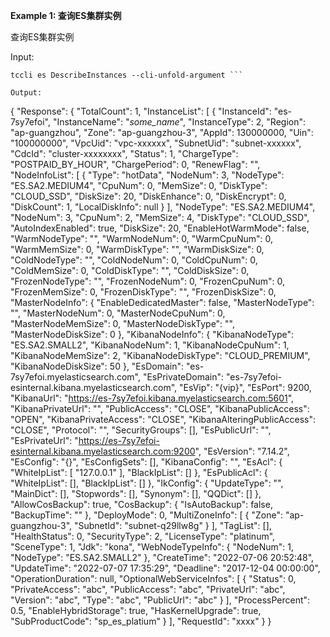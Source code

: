 **Example 1: 查询ES集群实例**

查询ES集群实例

Input: 

```
tccli es DescribeInstances --cli-unfold-argument ```

Output: 
```
{
    "Response": {
        "TotalCount": 1,
        "InstanceList": [
            {
                "InstanceId": "es-7sy7efoi",
                "InstanceName": "_some_name_",
                "InstanceType": 2,
                "Region": "ap-guangzhou",
                "Zone": "ap-guangzhou-3",
                "AppId": 130000000,
                "Uin": "100000000",
                "VpcUid": "vpc-xxxxxx",
                "SubnetUid": "subnet-xxxxxx",
                "CdcId": "cluster-xxxxxxxx",
                "Status": 1,
                "ChargeType": "POSTPAID_BY_HOUR",
                "ChargePeriod": 0,
                "RenewFlag": "",
                "NodeInfoList": [
                    {
                        "Type": "hotData",
                        "NodeNum": 3,
                        "NodeType": "ES.SA2.MEDIUM4",
                        "CpuNum": 0,
                        "MemSize": 0,
                        "DiskType": "CLOUD_SSD",
                        "DiskSize": 20,
                        "DiskEnhance": 0,
                        "DiskEncrypt": 0,
                        "DiskCount": 1,
                        "LocalDiskInfo": null
                    }
                ],
                "NodeType": "ES.SA2.MEDIUM4",
                "NodeNum": 3,
                "CpuNum": 2,
                "MemSize": 4,
                "DiskType": "CLOUD_SSD",
                "AutoIndexEnabled": true,
                "DiskSize": 20,
                "EnableHotWarmMode": false,
                "WarmNodeType": "",
                "WarmNodeNum": 0,
                "WarmCpuNum": 0,
                "WarmMemSize": 0,
                "WarmDiskType": "",
                "WarmDiskSize": 0,
                "ColdNodeType": "",
                "ColdNodeNum": 0,
                "ColdCpuNum": 0,
                "ColdMemSize": 0,
                "ColdDiskType": "",
                "ColdDiskSize": 0,
                "FrozenNodeType": "",
                "FrozenNodeNum": 0,
                "FrozenCpuNum": 0,
                "FrozenMemSize": 0,
                "FrozenDiskType": "",
                "FrozenDiskSize": 0,
                "MasterNodeInfo": {
                    "EnableDedicatedMaster": false,
                    "MasterNodeType": "",
                    "MasterNodeNum": 0,
                    "MasterNodeCpuNum": 0,
                    "MasterNodeMemSize": 0,
                    "MasterNodeDiskType": "",
                    "MasterNodeDiskSize": 0
                },
                "KibanaNodeInfo": {
                    "KibanaNodeType": "ES.SA2.SMALL2",
                    "KibanaNodeNum": 1,
                    "KibanaNodeCpuNum": 1,
                    "KibanaNodeMemSize": 2,
                    "KibanaNodeDiskType": "CLOUD_PREMIUM",
                    "KibanaNodeDiskSize": 50
                },
                "EsDomain": "es-7sy7efoi.myelasticsearch.com",
                "EsPrivateDomain": "es-7sy7efoi-esinternal.kibana.myelasticsearch.com",
                "EsVip": "{vip}",
                "EsPort": 9200,
                "KibanaUrl": "https://es-7sy7efoi.kibana.myelasticsearch.com:5601",
                "KibanaPrivateUrl": "",
                "PublicAccess": "CLOSE",
                "KibanaPublicAccess": "OPEN",
                "KibanaPrivateAccess": "CLOSE",
                "KibanaAlteringPublicAccess": "CLOSE",
                "Protocol": "",
                "SecurityGroups": [],
                "EsPublicUrl": "",
                "EsPrivateUrl": "https://es-7sy7efoi-esinternal.kibana.myelasticsearch.com:9200",
                "EsVersion": "7.14.2",
                "EsConfig": "{}",
                "EsConfigSets": [],
                "KibanaConfig": "",
                "EsAcl": {
                    "WhiteIpList": [
                        "127.0.0.1"
                    ],
                    "BlackIpList": []
                },
                "EsPublicAcl": {
                    "WhiteIpList": [],
                    "BlackIpList": []
                },
                "IkConfig": {
                    "UpdateType": "",
                    "MainDict": [],
                    "Stopwords": [],
                    "Synonym": [],
                    "QQDict": []
                },
                "AllowCosBackup": true,
                "CosBackup": {
                    "IsAutoBackup": false,
                    "BackupTime": ""
                },
                "DeployMode": 0,
                "MultiZoneInfo": [
                    {
                        "Zone": "ap-guangzhou-3",
                        "SubnetId": "subnet-q29llw8g"
                    }
                ],
                "TagList": [],
                "HealthStatus": 0,
                "SecurityType": 2,
                "LicenseType": "platinum",
                "SceneType": 1,
                "Jdk": "kona",
                "WebNodeTypeInfo": {
                    "NodeNum": 1,
                    "NodeType": "ES.SA2.SMALL2"
                },
                "CreateTime": "2022-07-06 20:52:48",
                "UpdateTime": "2022-07-07 17:35:29",
                "Deadline": "2017-12-04 00:00:00",
                "OperationDuration": null,
                "OptionalWebServiceInfos": [
                    {
                        "Status": 0,
                        "PrivateAccess": "abc",
                        "PublicAccess": "abc",
                        "PrivateUrl": "abc",
                        "Version": "abc",
                        "Type": "abc",
                        "PublicUrl": "abc"
                    }
                ],
                "ProcessPercent": 0.5,
                "EnableHybridStorage": true,
                "HasKernelUpgrade": true,
                "SubProductCode": "sp_es_platium"
            }
        ],
        "RequestId": "xxxx"
    }
}
```

